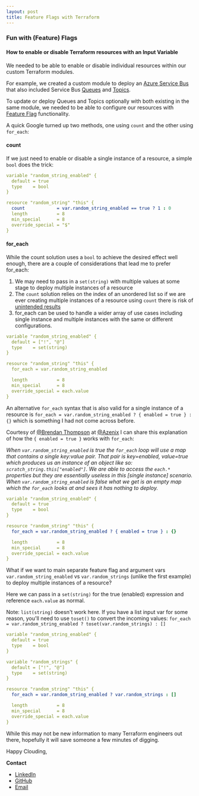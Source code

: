 ```yaml
---
layout: post
title: Feature Flags with Terraform
---
```


### Fun with (Feature) Flags 
#### How to enable or disable Terraform resources with an Input Variable
We needed to be able to enable or disable individual resources within our custom Terraform modules.

For example, we created a custom module to deploy an [Azure Service Bus](https://registry.terraform.io/providers/hashicorp/azurerm/latest/docs/resources/servicebus_namespace) that also included Service Bus [Queues](https://registry.terraform.io/providers/hashicorp/azurerm/latest/docs/resources/servicebus_queue) and [Topics](https://registry.terraform.io/providers/hashicorp/azurerm/latest/docs/resources/servicebus_topic).

To update or deploy Queues and Topics optionally with both existing in the same module, we needed to be able to configure our resources with [Feature Flag](https://www.atlassian.com/continuous-delivery/principles/feature-flags) functionality.


A quick Google turned up two methods, one using ```count``` and the other using ```for_each```:

#### count
If we just need to enable or disable a single instance of a resource, a simple ```bool``` does the trick:

```yaml
variable "random_string_enabled" {
  default = true
  type    = bool
}

resource "random_string" "this" {
  count            = var.random_string_enabled == true ? 1 : 0
  length           = 8
  min_special      = 8
  override_special = "$"
}
```

#### for_each
While the count solution uses a ```bool``` to achieve the desired effect well enough, there are a couple of considerations that lead me to prefer for_each:

1. We may need to pass in a ```set(string)``` with multiple values at some stage to deploy multiple instances of a resource
2. The ```count``` solution relies on the index of an unordered list so if we are ever creating multiple instances of a resource using ```count``` there is risk of [unintended results](https://www.terraform.io/language/meta-arguments/count#when-to-use-for_each-instead-of-count)
3. for_each can be used to handle a wider array of use cases including single instance and multiple instances with the same or different configurations.

```yaml
variable "random_string_enabled" {
  default = ["!", "@"]
  type    = set(string)
}

resource "random_string" "this" {
  for_each = var.random_string_enabled

  length           = 8
  min_special      = 8
  override_special = each.value
}
```

An alternative ```for_each``` syntax that is also valid for a single instance of a resource is ```for_each = var.random_string_enabled ? { enabled = true } : {}``` which is something I had not come across before.

Courtesy of [@Brendan Thompson](https://brendanthompson.com/) at [@Azenix](https://www.azenix.com.au/) I can share this explanation of how the ```{ enabled = true }``` works with ```for_each```:

*When ```var.random_string_enabled``` is true the ```for_each``` loop will use a map that contains a single key:value pair. That pair is key=enabled, value=true which produces us an instance of an object like so: ```scratch_string.this["enabled"]```.  We are able to access the ```each.*``` properties but they are essentially useless in this [single instance] scenario. When ```var.random_string_enabled``` is false what we get is an empty map which the ```for_each``` looks at and sees it has nothing to deploy.*

```yaml
variable "random_string_enabled" {
  default = true
  type    = bool
}

resource "random_string" "this" {
  for_each = var.random_string_enabled ? { enabled = true } : {}

  length           = 8
  min_special      = 8
  override_special = each.value
}
```

What if we want to main separate feature flag and argument vars ```var.random_string_enabled``` vs ```var.random_strings``` (unlike the first example) to deploy multiple instances of a resource?

Here we can pass in a ```set(string)``` for the true (enabled) expression and reference ```each.value``` as normal.

Note: ```list(string)``` doesn't work here. If you have a list input var for some reason, you'll need to use ```toset()``` to convert the incoming values:   ```for_each = var.random_string_enabled ? toset(var.random_strings) : []```

```yaml
variable "random_string_enabled" {
  default = true
  type    = bool
}

variable "random_strings" {
  default = ["!", "@"]
  type    = set(string)
}

resource "random_string" "this" {
  for_each = var.random_string_enabled ? var.random_strings : []

  length           = 8
  min_special      = 8
  override_special = each.value
}
```

While this may not be new information to many Terraform engineers out there, hopefully it will save someone a few minutes of digging.

Happy Clouding,

**Contact**

- [LinkedIn](https://www.linkedin.com/in/adamcybersec/)
- [GitHub](https://github.com/adamcybersec/)
- [Email](mailto:github@adamcybersec.com)